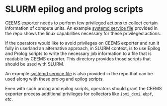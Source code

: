 # SLURM epilog and prolog scripts

CEEMS exporter needs to perform few privileged actions to collect certain information of
compute units. An example [systemd service file](https://github.com/mahendrapaipuri/ceems/blob/main/build/package/ceems_exporter/ceems_exporter.service)
provided in the repo shows the linux capabilities necessary for these privileged actions.

If the operators would like to avoid privileges on CEEMS exporter and run it fully in
userland an alternative approach, in SLURM context, is to use Epilog and Prolog scripts
to write the necessary job information to a file that is readable by CEEMS exporter.
This directory provides those scripts that should be used with SLURM.

An example [systemd service file](https://github.com/mahendrapaipuri/ceems/blob/main/init/systemd/ceems_exporter_no_privs.service)
is also provided in the repo that can be used along with these prolog and epilog scripts.

Even with such prolog and epilog scripts, operators should grant the CEEMS exporter
process additional privileges for collectors like `ipmi_dcmi`, `ebpf`, _etc_.
